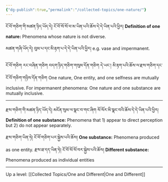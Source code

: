 ```yaml
---
{"dg-publish":true,"permalink":"/collected-topics/one-nature/"}
---
```


ངོ་བོ་གཅིག་གི་མཚན་ཉིད་ཡོད་དེ། ངོ་བོ་སོ་སོ་བ་མ་ཡིན་པའི་ཆོས་དེ་དེ་ཡིན་པའི་ཕྱིར།
**Definition of one nature:** Phenomena whose nature is not diverse.

མཚན་གཞི་ཡོད་དེ། བུམ་པ་དང་མི་རྟག་པ་དེ་དེ་ཡིན་པའི་ཕྱིར།
e.g. vase and impermanent.

ངོ་བོ་གཅིག རང་བཞིན་གཅིག བདག་ཉིད་གཅིག་གསུམ་དོན་གཅིག
དེ་ཡང་། མི་རྟག་པའི་ཆོས་ལ་རྫས་གཅིག་དང་ངོ་བོ་གཅིག་གཉིས་དོན་གཅིག
One nature, One entity, and one selfness are mutually inclusive.
For impermanent phenomena: One nature and one substance are mutually inclusive.

---
རྫས་གཅིག་གི་མཚན་ཉིད་ཡོད་དེ། མངོན་སུམ་ལ་སྣང་བ་གང་ཞིག སོ་སོར་མི་སྣང་བའི་ཆོས་དེ་དེ་ཡིན་པའི་ཕྱིར།
**Definition of one substance:** Phenomena that 1) appear to direct perception but 2) do not appear separately.

རྫས་གཅིག་ཡིན་ཏེ། ངོ་བོ་གཅིག་པར་སྐྱེས་པའི་ཆོས།
**One substance:** Phenomena produced as one entity.
རྫས་ཐ་དད་ཡིན་ཏེ། ངོ་བོ་སོ་སོ་བར་སྐྱེས་པའི་ཆོས།
**Different substance:** Phenomena produced as individual entities


---
Up a level: [[Collected Topics/One and Different\|One and Different]]